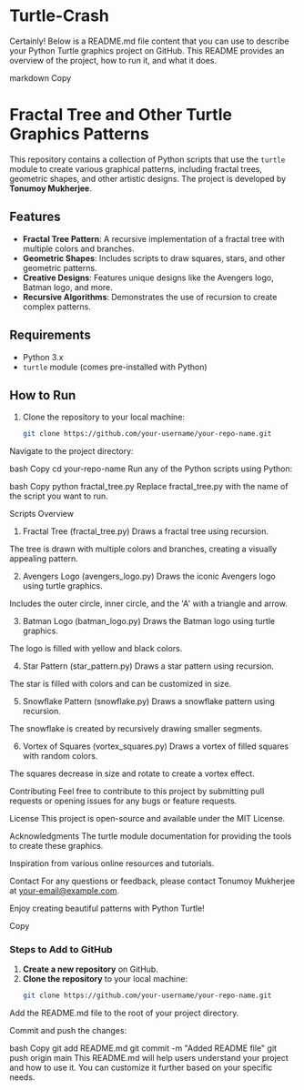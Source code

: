 # Turtle-Crash
Certainly! Below is a README.md file content that you can use to describe your Python Turtle graphics project on GitHub. This README provides an overview of the project, how to run it, and what it does.

markdown
Copy
# Fractal Tree and Other Turtle Graphics Patterns

This repository contains a collection of Python scripts that use the `turtle` module to create various graphical patterns, including fractal trees, geometric shapes, and other artistic designs. The project is developed by **Tonumoy Mukherjee**.

## Features

- **Fractal Tree Pattern**: A recursive implementation of a fractal tree with multiple colors and branches.
- **Geometric Shapes**: Includes scripts to draw squares, stars, and other geometric patterns.
- **Creative Designs**: Features unique designs like the Avengers logo, Batman logo, and more.
- **Recursive Algorithms**: Demonstrates the use of recursion to create complex patterns.

## Requirements

- Python 3.x
- `turtle` module (comes pre-installed with Python)

## How to Run

1. Clone the repository to your local machine:
   ```bash
   git clone https://github.com/your-username/your-repo-name.git
Navigate to the project directory:

bash
Copy
cd your-repo-name
Run any of the Python scripts using Python:

bash
Copy
python fractal_tree.py
Replace fractal_tree.py with the name of the script you want to run.

Scripts Overview
1. Fractal Tree (fractal_tree.py)
Draws a fractal tree using recursion.

The tree is drawn with multiple colors and branches, creating a visually appealing pattern.

2. Avengers Logo (avengers_logo.py)
Draws the iconic Avengers logo using turtle graphics.

Includes the outer circle, inner circle, and the 'A' with a triangle and arrow.

3. Batman Logo (batman_logo.py)
Draws the Batman logo using turtle graphics.

The logo is filled with yellow and black colors.

4. Star Pattern (star_pattern.py)
Draws a star pattern using recursion.

The star is filled with colors and can be customized in size.

5. Snowflake Pattern (snowflake.py)
Draws a snowflake pattern using recursion.

The snowflake is created by recursively drawing smaller segments.

6. Vortex of Squares (vortex_squares.py)
Draws a vortex of filled squares with random colors.

The squares decrease in size and rotate to create a vortex effect.

Contributing
Feel free to contribute to this project by submitting pull requests or opening issues for any bugs or feature requests.

License
This project is open-source and available under the MIT License.

Acknowledgments
The turtle module documentation for providing the tools to create these graphics.

Inspiration from various online resources and tutorials.

Contact
For any questions or feedback, please contact Tonumoy Mukherjee at your-email@example.com.

Enjoy creating beautiful patterns with Python Turtle!

Copy

### Steps to Add to GitHub

1. **Create a new repository** on GitHub.
2. **Clone the repository** to your local machine:
   ```bash
   git clone https://github.com/your-username/your-repo-name.git
Add the README.md file to the root of your project directory.

Commit and push the changes:

bash
Copy
git add README.md
git commit -m "Added README file"
git push origin main
This README.md will help users understand your project and how to use it. You can customize it further based on your specific needs.
